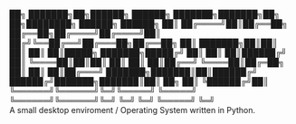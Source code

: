 ██╗     ███████╗██╗██████╗     ██████╗ ███████╗███████╗██╗  ██╗████████╗ ██████╗ ██████╗ 
██║     ██╔════╝██║██╔══██╗    ██╔══██╗██╔════╝██╔════╝██║ ██╔╝╚══██╔══╝██╔═══██╗██╔══██╗
██║     ███████╗██║██║  ██║    ██║  ██║█████╗  ███████╗█████╔╝    ██║   ██║   ██║██████╔╝
██║     ╚════██║██║██║  ██║    ██║  ██║██╔══╝  ╚════██║██╔═██╗    ██║   ██║   ██║██╔═══╝ 
███████╗███████║██║██████╔╝    ██████╔╝███████╗███████║██║  ██╗   ██║   ╚██████╔╝██║     
╚══════╝╚══════╝╚═╝╚═════╝     ╚═════╝ ╚══════╝╚══════╝╚═╝  ╚═╝   ╚═╝    ╚═════╝ ╚═╝  
        A small desktop enviroment / Operating System  written in Python.